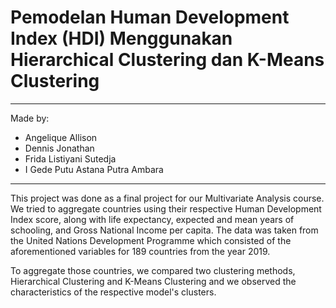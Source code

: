 # Pemodelan Human Development Index (HDI) Menggunakan Hierarchical Clustering dan K-Means Clustering
---
Made by:
- Angelique Allison
- Dennis Jonathan
- Frida Listiyani Sutedja
- I Gede Putu Astana Putra Ambara
---
This project was done as a final project for our Multivariate Analysis course. We tried to aggregate countries using their respective Human Development Index score, along with life expectancy, expected and mean years of schooling, and Gross National Income per capita. The data was taken from the United Nations Development Programme which consisted of the aforementioned variables for 189 countries from the year 2019.

To aggregate those countries, we compared two clustering methods, Hierarchical Clustering and K-Means Clustering and we observed the characteristics of the respective model's clusters.
